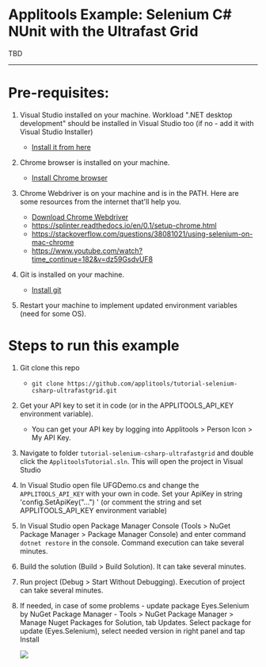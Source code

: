# Applitools Example: Selenium C# NUnit with the Ultrafast Grid

TBD

--------------------



# Pre-requisites:

1. Visual Studio installed on your machine. Workload ".NET desktop development" should be installed in Visual Studio too (if no - add it with Visual Studio Installer)
   * [Install it from here](https://visualstudio.microsoft.com/downloads/)
2. Chrome browser is installed on your machine.
   
   * [Install Chrome browser](https://support.google.com/chrome/answer/95346?co=GENIE.Platform%3DDesktop&hl=en&oco=0)
3. Chrome Webdriver is on your machine and is in the PATH. Here are some resources from the internet that'll help you.
   * [Download Chrome Webdriver](https://chromedriver.chromium.org/downloads)
   * https://splinter.readthedocs.io/en/0.1/setup-chrome.html
   * https://stackoverflow.com/questions/38081021/using-selenium-on-mac-chrome
   * https://www.youtube.com/watch?time_continue=182&v=dz59GsdvUF8
4. Git is installed on your machine. 

   * [Install git](https://www.atlassian.com/git/tutorials/install-git)
5. Restart your machine to implement updated  environment variables (need for some OS).

# Steps to run this example

1. Git clone this repo
   
    * `git clone https://github.com/applitools/tutorial-selenium-csharp-ultrafastgrid.git`
    
2. Get your API key to set it in code (or in the APPLITOOLS_API_KEY environment variable).

    * You can get your API key by logging into Applitools > Person Icon > My API Key.

4. Navigate to folder `tutorial-selenium-csharp-ultrafastgrid` and double click the `ApplitoolsTutorial.sln`. This will open the project in Visual Studio

5. In Visual Studio open file UFGDemo.cs and change the `APPLITOOLS_API_KEY` with your own in code.
   Set your ApiKey in string 'config.SetApiKey("...") ' (or comment the string and set APPLITOOLS_API_KEY environment variable)
   
6. In Visual Studio open Package Manager Console (Tools > NuGet Package Manager > Package Manager Console) and enter command `dotnet restore` in the console. Command execution can take several minutes.

6. Build the solution (Build > Build Solution). It can take several minutes.

7. Run project (Debug > Start Without Debugging). Execution of project can take several minutes.

8. If needed, in case of some problems - update package Eyes.Selenium by NuGet Package Manager -  Tools > NuGet Package Manager > Manage Nuget Packages for Solution, tab Updates. Select package for update (Eyes.Selenium), select needed version in right panel and tap Install

    ![](NuGet.png)